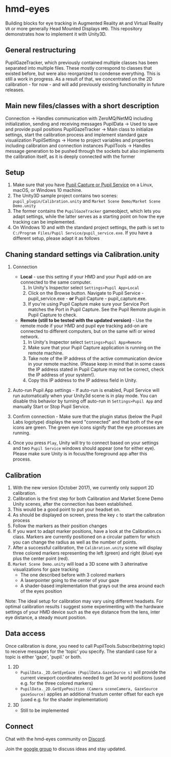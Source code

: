 # hmd-eyes

Building blocks for eye tracking in Augmented Reality `AR` and Virtual Reality `VR` or more generally Head Mounted Displays `HMD`.
This repository demonstrates how to implement it with Unity3D.

## General restructuring
PupilGazeTracker, which previously contained multiple classes has been separated into multiple files. These mostly correspond to classes that existed before, but were also reorganized to condense everything. This is still a work in progress.
As a result of that, we concentrated on the 2D calibration - for now - and will add previously existing functionality in future releases.

## Main new files/classes with a short description
Connection -> Handles communication with ZeroMQ/NetMQ including initialization, sending and receiving messages
PupilData -> Used to save and provide pupil positions
PupilGazeTracker -> Main class to initialize settings, start the calibration process and implement standard gaze visualization
PupilSettings -> Home to project variables and properties including calibration and connection instances
PupilTools -> Handles message generation to be pushed through the sockets but also implements the calibration itself, as it is deeply connected with the former

## Setup

1. Make sure that you have [Pupil Capture or Pupil Service](https://github.com/pupil-labs/pupil/releases/latest) on a Linux, macOS, or Windows 10 machine. 
2. The Unity3D sample project contains two scenes: `pupil_plugin/Calibration.unity` and `Market Scene Demo/Market Scene Demo.unity`
3. The former contains the `PupilGazeTracker` gameobject, which lets you adapt settings, while the latter serves as a starting point on how the eye tracking can be implemented.
4. On Windows 10 and with the standard project settings, the path is set to `C:/Program Files/Pupil Service/pupil_service.exe`. If you have a different setup, please adapt it as follows 

## Chaning standard settings via Calibration.unity
1. Connection
	* **Local** - use this setting if your HMD and your Pupil add-on are connected to the same computer.
		1. In Unity's Inspector select `Settings>Pupil App>Local`
		2. Click on the Browse button. Navigate to Pupil Service - pupil_service.exe - **or** Pupil Capture - pupil_capture.exe.
		3. If you're using Pupil Capture make sure your Service Port matches the Port in Pupil Capture. See the Pupil Remote plugin in Pupil Capture to check.
	* **Remote (still to be tested with the updated version)** - Use the remote mode if your HMD and pupil eye tracking add-on are connected to different computers, but on the same wifi or wired network.
		1. In Unity's Inspector select `Settings>Pupil App>Remote`
		2. Make sure that your Pupil Capture application is running on the remote machine.
		3. Take note of the IP address of the active communication device in your remote machine. (Please keep in mind that in some cases the IP address stated in Pupil Capture may not be correct, check the IP address of your system!).
		4. Copy this IP address to the IP address field in Unity.
		
2. Auto-run Pupil App settings - If auto-run is enabled, Pupil Service will run automatically when your Unity3d scene is in play mode. You can disable this behavior by turning off auto-run in `Settings>Pupil App` and manually Start or Stop Pupil Service.
3. Confirm connection - Make sure that the plugin status (below the Pupil Labs logotype) displays the word "connected" and that both of the eye icons are green. The green eye icons signify that the eye processes are running.
4. Once you press `Play`, Unity will try to connect based on your settings and two `Pupil Service` windows should appear (one for either eye). Please make sure Unity is in focus/the foreground app after this process.

## Calibration

1. With the new version (October 2017), we currently only support 2D calibration.
2. Calibration is the first step for both Calibration and Market Scene Demo Unity scenes, after the connection has been established.
3. This would be a good point to put your headset on.
4. As should be displayed on screen, press the key `c` to start the calbration process
5. Follow the markers as their position changes
6. If you want to adapt marker positions, have a look at the Calibration.cs class. Markers are currently positioned on a circular pattern for which you can change the radius as well as the number of points.
7. After a successful calibration, the `Calibration.unity` scene will display three colored markers representing the left (green) and right (blue) eye plus the center point (red).
8. `Market Scene Demo.unity` will load a 3D scene with 3 alterinative visualizations for gaze tracking
	* The one described before with 3 colored markers
	* A laserpointer going to the center of your gaze
	* A shader-based implementation that grays out the area around each of the eyes position
	
Note: The ideal setup for calibration may vary using different headsets. For optimal calibration results I suggest some experimenting with the hardware settings of your HMD device such as the eye distance from the lens, inter eye distance, a steady mount position.

## Data access

Once calibration is done, you need to call PupilTools.Subscribe(string topic) to receive messages for the 'topic' you specify. The standard case for a topic is either 'gaze', 'pupil.' or both.
1. 2D
	* `PupilData._2D.GetEyeGaze (PupilData.GazeSource s)` will provide the current viewport coordinates needed to get 3d world positions (used e.g. for the three colored markers)
	* `PupilData._2D.GetEyePosition (Camera sceneCamera, GazeSource gazeSource)` applies an additional frustum center offset for each eye (used e.g. for the shader implementation)  
2. 3D
	* Still to be implemented

## Connect

Chat with the hmd-eyes community on [Discord](https://discord.gg/PahDtSH).

Join the [google group](https://groups.google.com/forum/#!forum/hmd-eyes) to discuss ideas and stay updated. 


